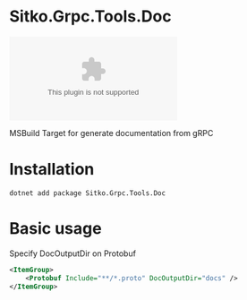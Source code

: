 # Sitko.Grpc.Tools.Doc

![Nuget](https://img.shields.io/nuget/v/Sitko.Grpc.Tools.Doc)

MSBuild Target for generate documentation from gRPC

# Installation

```
dotnet add package Sitko.Grpc.Tools.Doc
```

# Basic usage

Specify DocOutputDir on Protobuf

```xml
<ItemGroup>
    <Protobuf Include="**/*.proto" DocOutputDir="docs" />
</ItemGroup>
```


